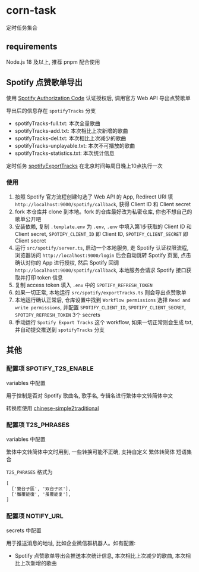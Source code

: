 # corn-task

定时任务集合

## requirements

Node.js 18 及以上, 推荐 pnpm 配合使用

## Spotify 点赞歌单导出

使用 [Spotify Authorization Code](https://developer.spotify.com/documentation/web-api/tutorials/code-flow) 认证授权后, 调用官方 Web API 导出点赞歌单

导出后的信息存在 `spotifyTracks` 分支

- spotifyTracks-full.txt: 本次全量歌曲
- spotifyTracks-add.txt: 本次相比上次新增的歌曲
- spotifyTracks-del.txt: 本次相比上次减少的歌曲
- spotifyTracks-unplayable.txt: 本次不可播放的歌曲
- spotifyTracks-statistics.txt: 本次统计信息

定时任务 [spotifyExportTracks](./.github/workflows/spotifyExportTracks.yaml) 在北京时间每周日晚上10点执行一次

### 使用

1. 按照 Spotify 官方流程创建勾选了 Web API 的 App, Redirect URI 填 `http://localhost:9000/spotify/callback`, 获得 Client ID 和 Client secret
2. fork 本仓库并 clone 到本地。fork 的仓库最好改为私密仓库, 你也不想自己的歌单公开吧
3. 安装依赖, 复制 `.template.env` 为 `.env`, `.env` 中填入第1步获取的 Client ID 和 Client secret, `SPOTIFY_CLIENT_ID` 即 Client ID, `SPOTIFY_CLIENT_SECRET` 即 Client secret
4. 运行 `src/spotify/server.ts`, 启动一个本地服务, 走 Spotify 认证权限流程, 浏览器访问 `http://localhost:9000/login` 后会自动跳转 Spotify 页面, 点击确认对你的 App 进行授权, 然后 Spotify 回调 `http://localhost:9000/spotify/callback`, 本地服务会请求 Spotify 接口获取并打印 token 信息
5. 复制 access token 填入 `.env` 中的 `SPOTIFY_REFRESH_TOKEN`
6. 如果一切正常, 本地运行 `src/spotify/exportTracks.ts` 则会导出点赞歌单
7. 本地运行确认正常后, 仓库设置中找到 `Workflow permissions` 选择 `Read and write permissions`, 并配置 `SPOTIFY_CLIENT_ID`, `SPOTIFY_CLIENT_SECRET`, `SPOTIFY_REFRESH_TOKEN` 3个 secrets
8. 手动运行 `Spotify Export Tracks` 这个 workflow, 如果一切正常则会生成 txt, 并自动提交推送到 `spotifyTracks` 分支

## 其他

### 配置项 SPOTIFY_T2S_ENABLE

variables 中配置

用于控制是否对 Spotify 歌曲名, 歌手名, 专辑名进行繁体中文转简体中文

转换库使用 [chinese-simple2traditional](https://github.com/pengzhanbo/chinese-simple2traditional)

### 配置项 T2S_PHRASES

variables 中配置

繁体中文转简体中文时用到, 一些转换可能不正确, 支持自定义 繁体转简体 短语集合

`T2S_PHRASES` 格式为

```txt
[
  ['雙台子區', '双台子区'],
  ['雖覆能復', '虽覆能复'],
]
```

### 配置项 NOTIFY_URL

secrets 中配置

用于推送消息的地址, 比如企业微信群机器人。如有配置:

- Spotify 点赞歌单导出会推送本次统计信息, 本次相比上次减少的歌曲, 本次相比上次新增的歌曲
